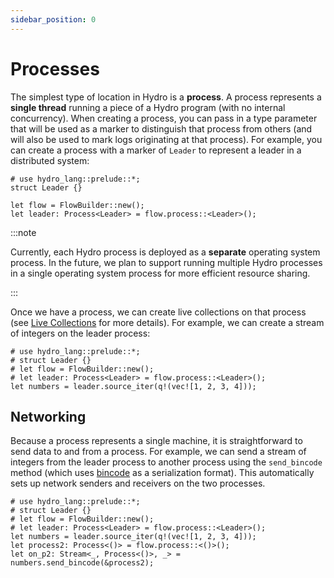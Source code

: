 ```yaml
---
sidebar_position: 0
---
```


# Processes
The simplest type of location in Hydro is a **process**. A process represents a **single thread** running a piece of a Hydro program (with no internal concurrency). When creating a process, you can pass in a type parameter that will be used as a marker to distinguish that process from others (and will also be used to mark logs originating at that process). For example, you can create a process with a marker of `Leader` to represent a leader in a distributed system:

```rust,no_run
# use hydro_lang::prelude::*;
struct Leader {}

let flow = FlowBuilder::new();
let leader: Process<Leader> = flow.process::<Leader>();
```

:::note

Currently, each Hydro process is deployed as a **separate** operating system process. In the future, we plan to support running multiple Hydro processes in a single operating system process for more efficient resource sharing.

:::

Once we have a process, we can create live collections on that process (see [Live Collections](../live-collections/index.md) for more details). For example, we can create a stream of integers on the leader process:

```rust,no_run
# use hydro_lang::prelude::*;
# struct Leader {}
# let flow = FlowBuilder::new();
# let leader: Process<Leader> = flow.process::<Leader>();
let numbers = leader.source_iter(q!(vec![1, 2, 3, 4]));
```

## Networking
Because a process represents a single machine, it is straightforward to send data to and from a process. For example, we can send a stream of integers from the leader process to another process using the `send_bincode` method (which uses [bincode](https://docs.rs/bincode/latest/bincode/) as a serialization format). This automatically sets up network senders and receivers on the two processes.

```rust,no_run
# use hydro_lang::prelude::*;
# struct Leader {}
# let flow = FlowBuilder::new();
# let leader: Process<Leader> = flow.process::<Leader>();
let numbers = leader.source_iter(q!(vec![1, 2, 3, 4]));
let process2: Process<()> = flow.process::<()>();
let on_p2: Stream<_, Process<()>, _> = numbers.send_bincode(&process2);
```
